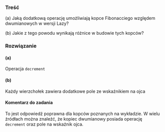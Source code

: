 ### Treść
(a) Jaką dodatkową operację umożliwiają kopce Fibonacciego względem dwumianowych w wersji Lazy? 

(b) Jakie z tego powodu wynikają różnice w budowie tych kopców?

### Rozwiązanie 
#### (a)
Operacja `decrement`

#### (b)
Każdy wierzchołek zawiera dodatkowe pole ze wskaźnikiem na ojca 

#### Komentarz do zadania
To jest odpowiedź poprawna dla kopców poznanych na wykładzie. W wielu źródłach można znaleźć, że kopiec dwumianowy posiada operację `decrement` oraz pole na wskaźnik ojca.
